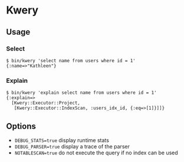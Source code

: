 # Kwery

## Usage

### Select

```
$ bin/kwery 'select name from users where id = 1'
{:name=>"Kathleen"}
```

### Explain

```
$ bin/kwery 'explain select name from users where id = 1'
{:explain=>
  [Kwery::Executor::Project,
   [Kwery::Executor::IndexScan, :users_idx_id, {:eq=>[1]}]]}
```

## Options

* `DEBUG_STATS=true` display runtime stats
* `DEBUG_PARSER=true` display a trace of the parser
* `NOTABLESCAN=true` do not execute the query if no index can be used
